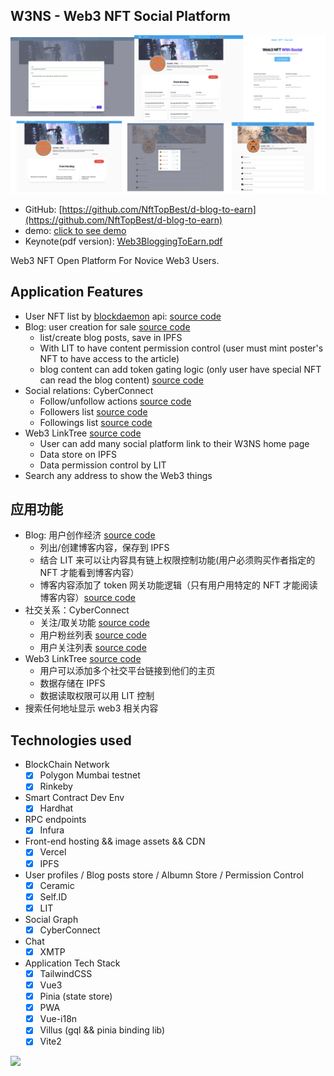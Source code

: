 ## W3NS - Web3 NFT Social Platform

<img src="./screenshot.png" />

* GitHub: [https://github.com/NftTopBest/d-blog-to-earn](https://github.com/NftTopBest/d-blog-to-earn)
* demo: [click to see demo](https://owf.web3nft.social/0xC6E58fb4aFFB6aB8A392b7CC23CD3feF74517F6C/blog)
* Keynote(pdf version): [Web3BloggingToEarn.pdf](./Web3BloggingToEarn.pdf)

Web3 NFT Open Platform For Novice Web3 Users.

## Application Features

* User NFT list by [blockdaemon](https://blockdaemon.com/documentation/ubiquity-api/nft-api/get-nft-assets/) api: [source code](https://github.com/NftTopBest/d-blog-to-earn/blob/main/src/components/web3/nft/NftListBlockDaemon.vue)
* Blog: user creation for sale [source code](https://github.com/NftTopBest/d-blog-to-earn/blob/main/src/components/web3/nft/article/Form.vue)
  * list/create blog posts, save in IPFS
  * With LIT to have content permission control (user must mint poster's NFT to have access to the article)
  * blog content can add token gating logic (only user have special NFT can read the blog content) [source code](https://github.com/NftTopBest/d-blog-to-earn/blob/main/src/pages/web3nft.social/%5BuserWalletAddress%5D/blog/%5Bid%5D.vue)
* Social relations: CyberConnect
  * Follow/unfollow actions [source code](https://github.com/NftTopBest/d-blog-to-earn/blob/main/src/components/web3/nft/btn/Follow.vue)
  * Followers list  [source code](https://github.com/NftTopBest/d-blog-to-earn/blob/main/src/components/web3/nft/dialog/relationshipList.vue)
  * Followings list [source code](https://github.com/NftTopBest/d-blog-to-earn/blob/main/src/components/web3/nft/dialog/relationshipList.vue)
* Web3 LinkTree  [source code](https://github.com/NftTopBest/d-blog-to-earn/blob/main/src/pages/web3nft.social/settings/Web3Home.vue)
  * User can add many social platform link to their W3NS home page
  * Data store on IPFS
  * Data permission control by LIT
* Search any address to show the Web3 things

## 应用功能

* Blog: 用户创作经济 [source code](https://github.com/NftTopBest/d-blog-to-earn/blob/main/src/components/web3/nft/article/Form.vue)
  * 列出/创建博客内容，保存到 IPFS
  * 结合 LIT 来可以让内容具有链上权限控制功能(用户必须购买作者指定的 NFT 才能看到博客内容）
  * 博客内容添加了 token 网关功能逻辑（只有用户用特定的 NFT 才能阅读博客内容）[source code](https://github.com/NftTopBest/d-blog-to-earn/blob/main/src/pages/web3nft.social/%5BuserWalletAddress%5D/blog/%5Bid%5D.vue)
* 社交关系：CyberConnect
  * 关注/取关功能 [source code](https://github.com/NftTopBest/d-blog-to-earn/blob/main/src/components/web3/nft/btn/Follow.vue)
  * 用户粉丝列表 [source code](https://github.com/NftTopBest/d-blog-to-earn/blob/main/src/components/web3/nft/dialog/relationshipList.vue)
  * 用户关注列表 [source code](https://github.com/NftTopBest/d-blog-to-earn/blob/main/src/components/web3/nft/dialog/relationshipList.vue)
* Web3 LinkTree [source code](https://github.com/NftTopBest/d-blog-to-earn/blob/main/src/pages/web3nft.social/settings/Web3Home.vue)
  * 用户可以添加多个社交平台链接到他们的主页
  * 数据存储在 IPFS
  * 数据读取权限可以用 LIT 控制
* 搜索任何地址显示 web3 相关内容

## Technologies used

* BlockChain Network
  * [x] Polygon Mumbai testnet
  * [x] Rinkeby
* Smart Contract Dev Env
  * [x] Hardhat
* RPC endpoints
  * [x] Infura
* Front-end hosting && image assets && CDN
  * [x] Vercel
  * [x] IPFS
* User profiles / Blog posts store / Albumn Store / Permission Control
  * [x] Ceramic
  * [x] Self.ID
  * [x] LIT
* Social Graph
  * [x] CyberConnect
* Chat
  * [x] XMTP
* Application Tech Stack
  * [x] TailwindCSS
  * [x] Vue3
  * [x] Pinia (state store)
  * [x] PWA
  * [x] Vue-i18n
  * [x] Villus (gql && pinia binding lib)
  * [x] Vite2

<img src="./screenshot-2.png" />
